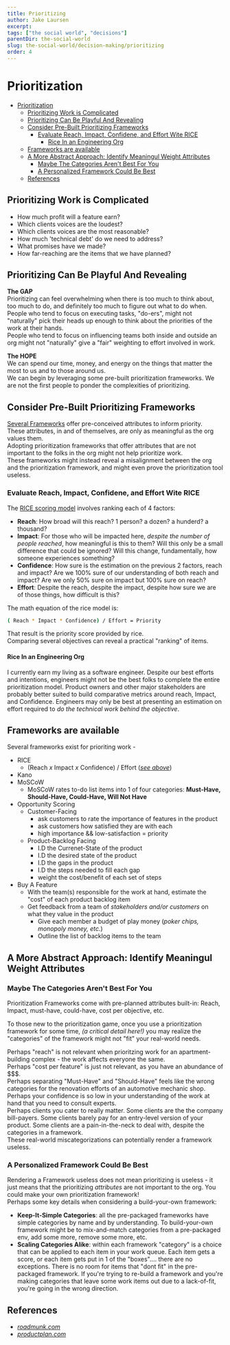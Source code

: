 ```yaml
---
title: Prioritizing
author: Jake Laursen
excerpt: 
tags: ["the social world", "decisions"]  
parentDir: the-social-world
slug: the-social-world/decision-making/prioritizing
order: 4
---
```


# Prioritization

- [Prioritization](#prioritization)
  - [Prioritizing Work is Complicated](#prioritizing-work-is-complicated)
  - [Prioritizing Can Be Playful And Revealing](#prioritizing-can-be-playful-and-revealing)
  - [Consider Pre-Built Prioritizing Frameworks](#consider-pre-built-prioritizing-frameworks)
    - [Evaluate Reach, Impact, Confidene, and Effort Wite RICE](#evaluate-reach-impact-confidene-and-effort-wite-rice)
      - [Rice In an Engineering Org](#rice-in-an-engineering-org)
  - [Frameworks are available](#frameworks-are-available)
  - [A More Abstract Approach: Identify Meaningul Weight Attributes](#a-more-abstract-approach-identify-meaningul-weight-attributes)
    - [Maybe The Categories Aren't Best For You](#maybe-the-categories-arent-best-for-you)
    - [A Personalized Framework Could Be Best](#a-personalized-framework-could-be-best)
  - [References](#references)

## Prioritizing Work is Complicated

- How much profit will a feature earn?
- Which clients voices are the loudest?
- Which clients voices are the most reasonable?
- How much 'technical debt' do we need to address?
- What promises have we made?
- How far-reaching are the items that we have planned?

## Prioritizing Can Be Playful And Revealing
**The GAP**  
Prioritizing can feel overwhelming when there is too much to think about, too much to do, and definitely too much to figure out what to do when.  
People who tend to focus on executing tasks, "do-ers", might not "naturally" pick their heads up enough to think about the priorities of the work at their hands.  
People who tend to focus on influencing teams both inside and outside an org might not "naturally" give a "fair" weighting to effort involved in work.  

**The HOPE**  
We can spend our time, money, and energy on the things that matter the most to us and to those around us.  
We can begin by leveraging some pre-built prioritization frameworks. We are not the first people to ponder the complexities of prioritizing.  

## Consider Pre-Built Prioritizing Frameworks

[Several Frameworks](#frameworks-are-available) offer pre-conceived attributes to inform priority.  
These attributes, in and of themselves, are only as meaningful as the org values them.  
Adopting prioritization frameworks that offer attributes that are not important to the folks in the org might not help prioritize work.  
These frameworks might instead reveal a misalignment between the org and the prioritization framework, and might even prove the prioritization tool useless.  

### Evaluate Reach, Impact, Confidene, and Effort Wite RICE
The [RICE scoring model](https://www.productplan.com/glossary/rice-scoring-model/) involves ranking each of 4 factors:
- **Reach**: How broad will this reach? 1 person? a dozen? a hunderd? a thousand?
- **Impact**: For those who will be impacted here, _despite the number of people reached_, how meaningful is this to them? Will this only be a small difference that could be ignored? Will this change, fundamentally, how someone experiences something?
- **Confidence**: How sure is the estimation on the previous 2 factors, reach and impact? Are we 100% sure of our understanding of both reach and impact? Are we only 50% sure on impact but 100% sure on reach?  
- **Effort**: Despite the reach, despite the impact, despite how sure we are of those things, how difficult is this?  

The math equation of the rice model is:
```bash
( Reach * Impact * Confidence) / Effort = Priority
```

That result is the priority score provided by rice.  
Comparing several objectives can reveal a practical "ranking" of items.  


#### Rice In an Engineering Org
I currently earn my living as a software engineer. Despite our best efforts and intentions, engineers might not be the best folks to complete the entire prioritization model. Product owners and other major stakeholders are probably better suited to build comparative metrics around reach, Impact, and Confidence. Engineers may only be best at presenting an estimation on effort required to _do the technical work behind the objective_.  

## Frameworks are available

Several frameworks exist for prioriting work -

- RICE
  - (Reach _x_ Impact _x_ Confidence) / Effort (_[see above](#rice-in-an-engineering-org)_)
- Kano
- MoSCoW
  - MoSCoW rates to-do list items into 1 of four categories: **Must-Have, Should-Have, Could-Have, Will Not Have**
- Opportunity Scoring
  - Customer-Facing
    - ask customers to rate the importance of features in the product
    - ask customers how satisfied they are with each
    - high importance && low-satisfaction = priority
  - Product-Backlog Facing
    - I.D the Currenet-State of the product
    - I.D the desired state of the product
    - I.D the gaps in the product
    - I.D the steps needed to fill each gap
    - weight the cost/benefit of each set of steps
- Buy A Feature
  - With the team(s) responsible for the work at hand, estimate the "cost" of each product backlog item
  - Get feedback from a team of _stakeholders and/or customers_ on what they value in the product
    - Give each member a budget of play money (_poker chips, monopoly money, etc._)
    - Outline the list of backlog items to the team

## A More Abstract Approach: Identify Meaningul Weight Attributes
### Maybe The Categories Aren't Best For You
Prioritization Frameworks come with pre-planned attributes built-in: Reach, Impact, must-have, could-have, cost per objective, etc.  

To those new to the prioritization game, once you use a prioritization framework for some time, _(a critical detail here!)_ you may realize the "categories" of the framework might not "fit" your real-world needs.  

Perhaps "reach" is not relevant when prioritzing work for an apartment-building complex - the work affects everyone the same.  
Perhaps "cost per feature" is just not relevant, as you have an abundance of $$$.  
Perhaps separating "Must-Have" and "Should-Have" feels like the wrong categories for the renovation efforts of an automotive mechanic shop.  
Perhaps your confidence is so low in your understanding of the work at hand that you need to consult experts.  
Perhaps clients you cater to really matter. Some clients are the the company bill-payers. Some clients barely pay for an entry-level version of your product. Some clients are a pain-in-the-neck to deal with, despite the categories in a framework.  
These real-world miscategorizations can potentially render a framework useless.  
### A Personalized Framework Could Be Best
Rendering a Framework useless does not mean prioritizing is useless - it just means that the prioritizing _attributes_ are not important to the org. 
You could make your own prioritization framework!  
Perhaps some key details when considering a build-your-own framework:
- **Keep-It-Simple Categories**: all the pre-packaged frameworks have simple categories by name and by understanding. To build-your-own framework might be to mix-and-match categories from a pre-packaged env, add some more, remove some more, etc.
- **Scaling Categories Alike**: within each framework "category" is a choice that can be applied to each item in your work queue. Each item gets a score, or each item gets put in 1 of the "boxes".... there are no exceptions. There is no room for items that "dont fit" in the pre-packaged framework. If you're trying to re-build a framework and you're making categories that leave some work items out due to a lack-of-fit, you're going in the wrong direction.

## References
- [_roadmunk.com_](https://roadmunk.com/guides/product-prioritization-techniques-product-managers/)
- [_productplan.com_](https://www.productplan.com/glossary/buy-a-feature/)